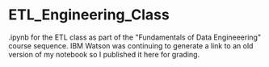 # ETL_Engineering_Class
.ipynb for the ETL class as part of the "Fundamentals of Data Engineeering" course sequence. IBM Watson was continuing to generate a link to an old version of my notebook so I published it here for grading. 
